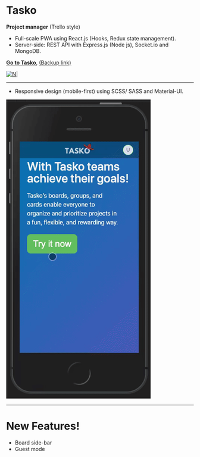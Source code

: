 # Tasko
 **Project manager**  (Trello style)
* Full-scale PWA using React.js (Hooks, Redux state management).
* Server-side: REST API with Express.js (Node js), Socket.io and MongoDB.

[**Go to Tasko**](https://tasko-board.herokuapp.com), [(Backup link)](https://tasko-boards.herokuapp.com)

[![N|](https://github.com/sapirwo/tasko_public/blob/master/tasko-demo.gif?raw=true)](https://tasko-board.herokuapp.com)

----
* Responsive design (mobile-first) using SCSS/ SASS and Material-UI.

[![N|](https://github.com/sapirwo/tasko_public/blob/master/tasko-demo-mobile.gif?raw=true)](https://tasko-board.herokuapp.com)

----
# New Features!

  - Board side-bar
  - Guest mode

